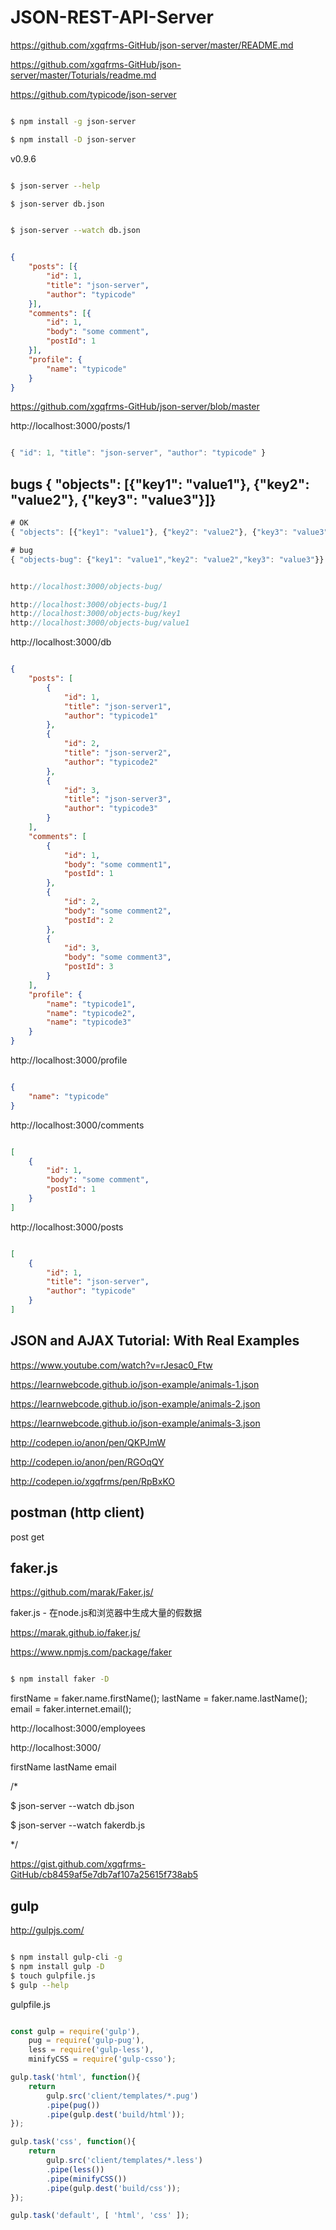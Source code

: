 # JSON-REST-API-Server



https://github.com/xgqfrms-GitHub/json-server/master/README.md

https://github.com/xgqfrms-GitHub/json-server/master/Toturials/readme.md


https://github.com/typicode/json-server


```sh

$ npm install -g json-server

$ npm install -D json-server


``` 

v0.9.6 


```sh

$ json-server --help

$ json-server db.json


$ json-server --watch db.json

``` 

```json

{
    "posts": [{
        "id": 1,
        "title": "json-server",
        "author": "typicode"
    }],
    "comments": [{
        "id": 1,
        "body": "some comment",
        "postId": 1
    }],
    "profile": {
        "name": "typicode"
    }
}

``` 



https://github.com/xgqfrms-GitHub/json-server/blob/master



http://localhost:3000/posts/1

```js

{ "id": 1, "title": "json-server", "author": "typicode" }

``` 

## bugs { "objects": [{"key1": "value1"}, {"key2": "value2"}, {"key3": "value3"}]}

```js
# OK
{ "objects": [{"key1": "value1"}, {"key2": "value2"}, {"key3": "value3"}]}

# bug
{ "objects-bug": {"key1": "value1","key2": "value2","key3": "value3"}}


http://localhost:3000/objects-bug/

http://localhost:3000/objects-bug/1
http://localhost:3000/objects-bug/key1
http://localhost:3000/objects-bug/value1

``` 




http://localhost:3000/db

```json

{
    "posts": [
        {
            "id": 1,
            "title": "json-server1",
            "author": "typicode1"
        },
        {
            "id": 2,
            "title": "json-server2",
            "author": "typicode2"
        },
        {
            "id": 3,
            "title": "json-server3",
            "author": "typicode3"
        }
    ],
    "comments": [
        {
            "id": 1,
            "body": "some comment1",
            "postId": 1
        },
        {
            "id": 2,
            "body": "some comment2",
            "postId": 2
        },
        {
            "id": 3,
            "body": "some comment3",
            "postId": 3
        }
    ],
    "profile": {
        "name": "typicode1",
        "name": "typicode2",
        "name": "typicode3"
    }
}

``` 

http://localhost:3000/profile


```json

{
    "name": "typicode"
}

``` 

http://localhost:3000/comments

```json

[
    {
        "id": 1,
        "body": "some comment",
        "postId": 1
    }
]

``` 



http://localhost:3000/posts

```json

[
    {
        "id": 1,
        "title": "json-server",
        "author": "typicode"
    }
]

``` 







## JSON and AJAX Tutorial: With Real Examples

https://www.youtube.com/watch?v=rJesac0_Ftw



https://learnwebcode.github.io/json-example/animals-1.json

https://learnwebcode.github.io/json-example/animals-2.json

https://learnwebcode.github.io/json-example/animals-3.json



http://codepen.io/anon/pen/QKPJmW

http://codepen.io/anon/pen/RGOqQY



http://codepen.io/xgqfrms/pen/RpBxKO




## postman (http client)


post
get





## faker.js


https://github.com/marak/Faker.js/

faker.js - 在node.js和浏览器中生成大量的假数据

https://marak.github.io/faker.js/

https://www.npmjs.com/package/faker






```sh

$ npm install faker -D

``` 



firstName = faker.name.firstName();
lastName = faker.name.lastName();
email = faker.internet.email();





http://localhost:3000/employees

http://localhost:3000/

firstName
lastName
email

/*

$ json-server --watch db.json

$ json-server --watch fakerdb.js

*/


https://gist.github.com/xgqfrms-GitHub/cb8459af5e7db7af107a25615f738ab5















## gulp  

http://gulpjs.com/


```sh

$ npm install gulp-cli -g
$ npm install gulp -D
$ touch gulpfile.js
$ gulp --help


``` 




gulpfile.js

```js

const gulp = require('gulp'),
    pug = require('gulp-pug'),
    less = require('gulp-less'),
    minifyCSS = require('gulp-csso');

gulp.task('html', function(){
    return 
        gulp.src('client/templates/*.pug')
        .pipe(pug())
        .pipe(gulp.dest('build/html'));
});

gulp.task('css', function(){
    return 
        gulp.src('client/templates/*.less')
        .pipe(less())
        .pipe(minifyCSS())
        .pipe(gulp.dest('build/css'));
});

gulp.task('default', [ 'html', 'css' ]);
``` 
